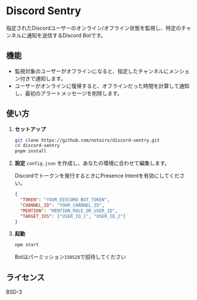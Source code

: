 # Discord Sentry

指定されたDiscordユーザーのオンライン/オフライン状態を監視し、特定のチャンネルに通知を送信するDiscord Botです。

## 機能

-   監視対象のユーザーがオフラインになると、指定したチャンネルにメンション付きで通知します。
-   ユーザーがオンラインに復帰すると、オフラインだった時間を計算して通知し、最初のアラートメッセージを削除します。

## 使い方

1.  **セットアップ**
    ```bash
    git clone https://github.com/notoiro/discord-sentry.git
    cd discord-sentry
    pnpm install
    ```

2.  **設定**
    `config.json` を作成し、あなたの環境に合わせて編集します。

    Discordでトークンを発行するときにPresence Intentを有効にしてください。

    ```json
    {
      "TOKEN": "YOUR_DISCORD_BOT_TOKEN",
      "CHANNEL_ID": "YOUR_CHANNEL_ID",
      "MENTION": "MENTION_ROLE_OR_USER_ID",
      "TARGET_IDS": ["USER_ID_1", "USER_ID_2"]
    }
    ```

4.  **起動**
    ```bash
    npm start
    ```

    Botはパーミッション`150528`で招待してください

## ライセンス

BSD-3
